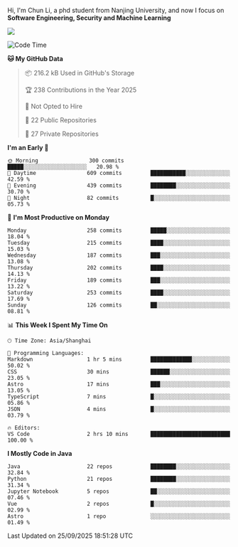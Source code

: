 Hi, I'm Chun Li, a phd student from Nanjing University, and now I focus on **Software Engineering, Security and Machine Learning**

<!--![GitHub Snake Light](https://github.com/pppppkun/pppppkun/blob/output/github-snake.svg#gh-light-mode-only)-->
<!--![GitHub Snake dark](https://github.com/pppppkun/pppppkun/blob/output/github-snake-dark.svg#gh-dark-mode-only)-->

![](https://komarev.com/ghpvc/?username=pppppkun)
<!--START_SECTION:waka-->
![Code Time](http://img.shields.io/badge/Code%20Time-2%2C200%20hrs%2020%20mins-blue)

**🐱 My GitHub Data** 

> 📦 216.2 kB Used in GitHub's Storage 
 > 
> 🏆 238 Contributions in the Year 2025
 > 
> 🚫 Not Opted to Hire
 > 
> 📜 22 Public Repositories 
 > 
> 🔑 27 Private Repositories 
 > 
**I'm an Early 🐤** 

```text
🌞 Morning                300 commits         █████░░░░░░░░░░░░░░░░░░░░   20.98 % 
🌆 Daytime                609 commits         ███████████░░░░░░░░░░░░░░   42.59 % 
🌃 Evening                439 commits         ████████░░░░░░░░░░░░░░░░░   30.70 % 
🌙 Night                  82 commits          █░░░░░░░░░░░░░░░░░░░░░░░░   05.73 % 
```
📅 **I'm Most Productive on Monday** 

```text
Monday                   258 commits         █████░░░░░░░░░░░░░░░░░░░░   18.04 % 
Tuesday                  215 commits         ████░░░░░░░░░░░░░░░░░░░░░   15.03 % 
Wednesday                187 commits         ███░░░░░░░░░░░░░░░░░░░░░░   13.08 % 
Thursday                 202 commits         ████░░░░░░░░░░░░░░░░░░░░░   14.13 % 
Friday                   189 commits         ███░░░░░░░░░░░░░░░░░░░░░░   13.22 % 
Saturday                 253 commits         ████░░░░░░░░░░░░░░░░░░░░░   17.69 % 
Sunday                   126 commits         ██░░░░░░░░░░░░░░░░░░░░░░░   08.81 % 
```


📊 **This Week I Spent My Time On** 

```text
🕑︎ Time Zone: Asia/Shanghai

💬 Programming Languages: 
Markdown                 1 hr 5 mins         █████████████░░░░░░░░░░░░   50.02 % 
CSS                      30 mins             ██████░░░░░░░░░░░░░░░░░░░   23.05 % 
Astro                    17 mins             ███░░░░░░░░░░░░░░░░░░░░░░   13.05 % 
TypeScript               7 mins              █░░░░░░░░░░░░░░░░░░░░░░░░   05.86 % 
JSON                     4 mins              █░░░░░░░░░░░░░░░░░░░░░░░░   03.79 % 

🔥 Editors: 
VS Code                  2 hrs 10 mins       █████████████████████████   100.00 % 
```

**I Mostly Code in Java** 

```text
Java                     22 repos            ████████░░░░░░░░░░░░░░░░░   32.84 % 
Python                   21 repos            ████████░░░░░░░░░░░░░░░░░   31.34 % 
Jupyter Notebook         5 repos             ██░░░░░░░░░░░░░░░░░░░░░░░   07.46 % 
Vue                      2 repos             █░░░░░░░░░░░░░░░░░░░░░░░░   02.99 % 
Astro                    1 repo              ░░░░░░░░░░░░░░░░░░░░░░░░░   01.49 % 
```




 Last Updated on 25/09/2025 18:51:28 UTC
<!--END_SECTION:waka-->
